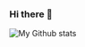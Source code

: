 ### Hi there 👋

![My Github stats](https://github-readme-stats.vercel.app/api?username=thealifaisal&count_private=true&show_icons=true&theme=dark&hide=contribs)

<!--
**thealifaisal/thealifaisal** is a ✨ _special_ ✨ repository because its `README.md` (this file) appears on your GitHub profile.

![My Github stats](https://github-readme-stats.vercel.app/api?username=thealifaisal&count_private=true&show_icons=true&theme=dark&hide=contribs)

[![Top Languages](https://github-readme-stats.vercel.app/api/top-langs/?username=thealifaisal&langs_count=10&theme=dark&count_private=true&layout=compact)](https://github.com/anuraghazra/github-readme-stats)


Here are some ideas to get you started:

- 🔭 I’m currently working on ...
- 🌱 I’m currently learning ...
- 👯 I’m looking to collaborate on ...
- 🤔 I’m looking for help with ...
- 💬 Ask me about ...
- 📫 How to reach me: ...
- 😄 Pronouns: ...
- ⚡ Fun fact: ...
-->
